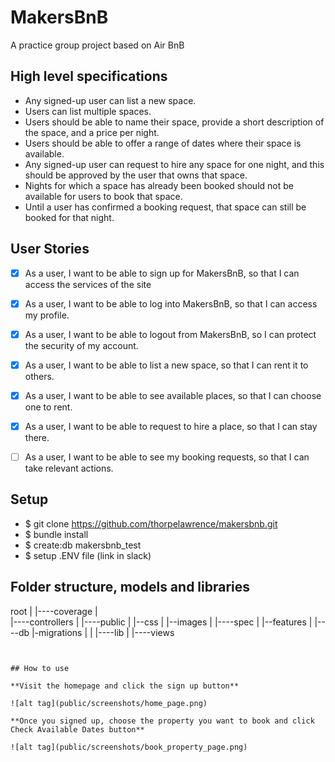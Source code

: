 MakersBnB
===========

A practice group project based on Air BnB

## High level specifications

- Any signed-up user can list a new space.
- Users can list multiple spaces.
- Users should be able to name their space, provide a short description of the space, and a price per night.
- Users should be able to offer a range of dates where their space is available.
- Any signed-up user can request to hire any space for one night, and this should be approved by the user that owns that space.
- Nights for which a space has already been booked should not be available for users to book that space.
- Until a user has confirmed a booking request, that space can still be booked for that night.

## User Stories

- [x] As a user,
      I want to be able to sign up for MakersBnB,
      so that I can access the services of the site

- [x] As a user,
      I want to be able to log into MakersBnB,
      so that I can access my profile.

- [x] As a user,
      I want to be able to logout from MakersBnB,
      so I can protect the security of my account.

- [x] As a user,
      I want to be able to list a new space,
      so that I can rent it to others.

- [x] As a user,
      I want to be able to see available places,
      so that I can choose one to rent.

- [x] As a user,
      I want to be able to request to hire a place,
      so that I can stay there.

- [ ] As a user,
      I want to be able to see my booking requests, so that I can take relevant actions.

## Setup

- $ git clone https://github.com/thorpelawrence/makersbnb.git
- $ bundle install
- $ create:db makersbnb_test
- $ setup .ENV file (link in slack)

## Folder structure, models and libraries

root
|
|----coverage
|     
|----controllers
|
|----public
|      |--css
|      |--images
|
|----spec
|      |--features
|
|----db
      |-migrations
|
|
|----lib
|
|----views
```


## How to use

**Visit the homepage and click the sign up button**

![alt tag](public/screenshots/home_page.png)

**Once you signed up, choose the property you want to book and click Check Available Dates button**

![alt tag](public/screenshots/book_property_page.png)